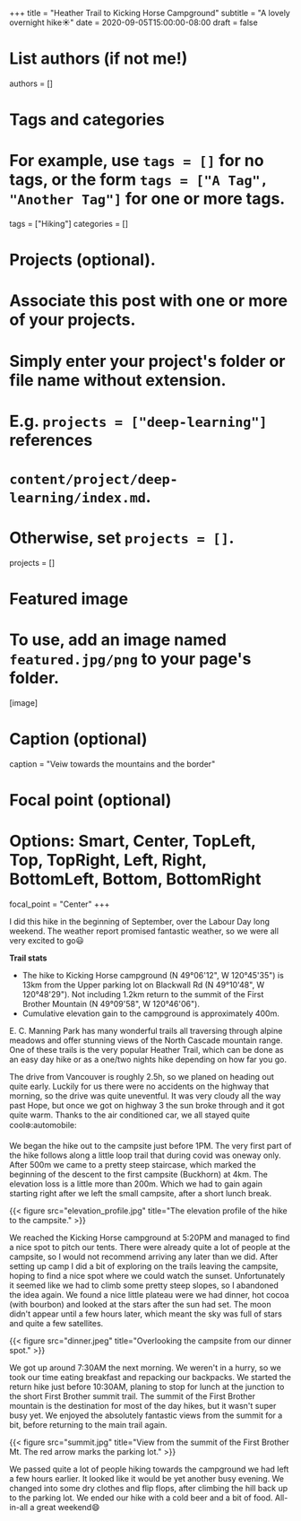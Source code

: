 +++
title = "Heather Trail to Kicking Horse Campground"
subtitle = "A lovely overnight hike:sunny:"
date = 2020-09-05T15:00:00-08:00
draft = false

# List authors (if not me!)
authors = []

# Tags and categories
# For example, use `tags = []` for no tags, or the form `tags = ["A Tag", "Another Tag"]` for one or more tags.
tags = ["Hiking"]
categories = []

# Projects (optional).
#   Associate this post with one or more of your projects.
#   Simply enter your project's folder or file name without extension.
#   E.g. `projects = ["deep-learning"]` references
#   `content/project/deep-learning/index.md`.
#   Otherwise, set `projects = []`.
projects = []

# Featured image
# To use, add an image named `featured.jpg/png` to your page's folder.
[image]
  # Caption (optional)
  caption = "Veiw towards the mountains and the border"

  # Focal point (optional)
  # Options: Smart, Center, TopLeft, Top, TopRight, Left, Right, BottomLeft, Bottom, BottomRight
  focal_point = "Center"
+++

I did this hike in the beginning of September, over the Labour Day long weekend. The weather report promised fantastic weather, so we were all very excited to go:smiley:<!--more-->

**Trail stats**

- The hike to Kicking Horse campground (N 49°06'12", W 120°45'35") is 13km from the Upper parking lot on Blackwall Rd (N 49°10'48", W 120°48'29"). Not including 1.2km return to the summit of the First Brother Mountain (N 49°09'58", W 120°46'06").
- Cumulative elevation gain to the campground is approximately 400m.

E. C. Manning Park has many wonderful trails all traversing through alpine meadows and offer stunning views of the North Cascade mountain range. One of these trails is the very popular Heather Trail, which can be done as an easy day hike or as a one/two nights hike depending on how far you go.

The drive from Vancouver is roughly 2.5h, so we planed on heading out quite early. Luckily for us there were no accidents on the highway that morning, so the drive was quite uneventful. It was very cloudy all the way past Hope, but once we got on highway 3 the sun broke through and it got quite warm. Thanks to the air conditioned car, we all stayed quite cool:snowflake::automobile:

We began the hike out to the campsite just before 1PM. The very first part of the hike follows along a little loop trail that during covid was oneway only. After 500m we came to a pretty steep staircase, which marked the beginning of the descent to the first campsite (Buckhorn) at 4km. The elevation loss is a little more than 200m. Which we had to gain again starting right after we left the small campsite, after a short lunch break.

{{< figure src="elevation_profile.jpg" title="The elevation profile of the hike to the campsite." >}}

We reached the Kicking Horse campground at 5:20PM and managed to find a nice spot to pitch our tents. There were already quite a lot of people at the campsite, so I would not recommend arriving any later than we did. After setting up camp I did a bit of exploring on the trails leaving the campsite, hoping to find a nice spot where we could watch the sunset. Unfortunately it seemed like we had to climb some pretty steep slopes, so I abandoned the idea again. We found a nice little plateau were we had dinner, hot cocoa (with bourbon) and looked at the stars after the sun had set. The moon didn't appear until a few hours later, which meant the sky was full of stars and quite a few satellites.

{{< figure src="dinner.jpeg" title="Overlooking the campsite from our dinner spot." >}}

We got up around 7:30AM the next morning. We weren't in a hurry, so we took our time eating breakfast and repacking our backpacks. We started the return hike just before 10:30AM, planing to stop for lunch at the junction to the short First Brother summit trail.
The summit of the First Brother mountain is the destination for most of the day hikes, but it wasn't super busy yet. We enjoyed the absolutely fantastic views from the summit for a bit, before returning to the main trail again.

{{< figure src="summit.jpg" title="View from the summit of the First Brother Mt. The red arrow marks the parking lot." >}}

We passed quite a lot of people hiking towards the campground we had left a few hours earlier. It looked like it would be yet another busy evening.
We changed into some dry clothes and flip flops, after climbing the hill back up to the parking lot. We ended our hike with a cold beer and a bit of food. All-in-all a great weekend:smile:
